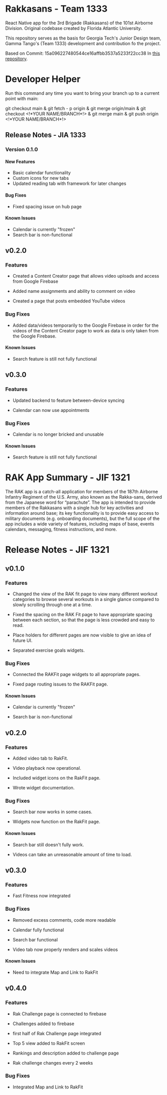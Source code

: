 # Rakkasans - Team 1333

React Native app for the 3rd Brigade (Rakkasans) of the 101st Airborne Division. Original codebase created by Florida Atlantic University. 

This repository serves as the basis for Georgia Tech's Junior Design team, Gamma Tango's (Team 1333) development and contribution fo the project. 

Based on Commit: 15a096227480544ce16affbb3537a5233f22cc38 In [this repository](https://github.com/AKRAUSE2017/rakkasansFAU/commits/main).


# Developer Helper

Run this command any time you want to bring your branch up to a current point with main:

git checkout main & git fetch - p origin & git merge origin/main & git checkout <!\*YOUR NAME/BRANCH\*!> & git merge main & git push origin <!\*YOUR NAME/BRANCH\*!>

## Release Notes - JIA 1333
### Version 0.1.0

#### New Features
* Basic calendar functionality
* Custom icons for new tabs
* Updated reading tab with framework for later changes

#### Bug Fixes
* Fixed spacing issue on hub page

#### Known Issues
* Calendar is currently "frozen"
* Search bar is non-functional

## v0.2.0
### Features
* Created a Content Creator page that allows video uploads and access from Google Firebase

* Added name assignments and ability to comment on video


* Created a page that posts embedded YouTube videos 

### Bug Fixes 
* Added data/videos temporarily to the Google Firebase in order for the videos of the Content Creator page to work as data is only taken from the Google Firebase.

#### Known Issues
* Search feature is still not fully functional


## v0.3.0
### Features
* Updated backend to feature between-device syncing

* Calendar can now use appointments

### Bug Fixes 
* Calendar is no longer bricked and unusable

#### Known Issues
* Search feature is still not fully functional

# RAK App Summary - JIF 1321
The RAK app is a catch-all application for members of the 187th Airborne Infantry Regiment of the U.S. Army, also known as the Rakka-sans, derived from the Japanese word for “parachute”. The app is intended to provide members of the Rakkasans with a single hub for key activities and information around base; its key functionality is to provide easy access to military documents (e.g. onboarding documents), but the full scope of the app includes a wide variety of features, including maps of base, events calendars, messaging, fitness instructions, and more. 

# Release Notes - JIF 1321
## v0.1.0
### Features
* Changed the view of the RAK fit page to view many different workout categories to browse several workouts in a single glance compared to slowly scrolling through one at a time. 

* Fixed the spacing on the RAK Fit page to have appropriate spacing between each section, so that the page is less crowded and easy to read. 

* Place holders for different pages are now visible to give an idea of future UI.

* Separated exercise goals widgets.

### Bug Fixes 
* Connected the RAKFit page widgets to all appropriate pages.

* Fixed page routing issues to the RAKFit page.

#### Known Issues
* Calendar is currently "frozen"

* Search bar is non-functional
## v0.2.0
### Features
* Added video tab to RakFit.

* Video playback now operational.

* Included widget icons on the RakFit page.

* Wrote widget documentation.
### Bug Fixes 
* Search bar now works in some cases.

* Widgets now function on the RakFit page.

#### Known Issues
* Search bar still doesn't fully work.

* Videos can take an unreasonable amount of time to load.
## v0.3.0
### Features
* Fast Fitness now integrated
### Bug Fixes 
* Removed excess comments, code more readable

* Calendar fully functional

* Search bar functional

* Video tab now properly renders and scales videos
#### Known Issues
* Need to integrate Map and Link to RakFit

## v0.4.0
### Features
* Rak Challenge page is connected to firebase

* Challenges added to firebase

* first half of Rak Challenge page integrated

* Top 5 view added to RakFit screen

* Rankings and description added to challenge page

* Rak challenge changes every 2 weeks
### Bug Fixes 
* Integrated Map and Link to RakFit
